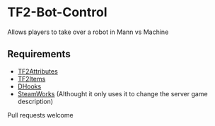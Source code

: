 # TF2-Bot-Control
Allows players to take over a robot in Mann vs Machine

## Requirements
- [TF2Attributes](https://forums.alliedmods.net/showthread.php?t=210221)
- [TF2Items](https://forums.alliedmods.net/forumdisplay.php?f=146)
- [DHooks](https://forums.alliedmods.net/showthread.php?t=180114)
- [SteamWorks](https://forums.alliedmods.net/showthread.php?t=229556) (Althought it only uses it to change the server game description)

Pull requests welcome

